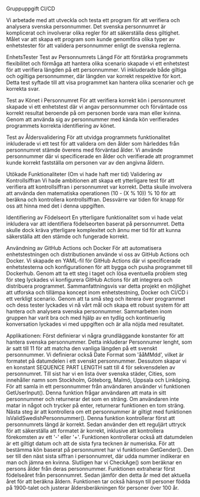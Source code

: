 Gruppuppgift CI/CD

Vi arbetade med att utveckla och testa ett program för att verifiera och analysera svenska personnummer. Det svenska personnumret är komplicerat och involverar olika regler för att säkerställa dess giltighet. Målet var att skapa ett program som kunde genomföra olika typer av enhetstester för att validera personnummer enligt de svenska reglerna.

EnhetsTester
Test av Personnumrets Längd
För att förstärka programmets flexibilitet och förmåga att hantera olika scenario skapade vi ett enhetstest för att verifiera längden på ett personnummer. Vi inkluderade både giltiga och ogiltiga personnummer, där längden var korrekt respektive för kort. Detta test syftade till att visa programmet kan hantera olika scenarier och ge korrekta svar.

Test av Könet i Personnumret
För att verifiera korrekt kön i personnumret skapade vi ett enhetstest där vi angav personnummer och förväntade oss korrekt resultat beroende på om personen borde vara man eller kvinna. Genom att använda sig av personnummer med kända kön verifierades programmets korrekta identifiering av könet.

Test av Åldersvalidering
För att utvidga programmets funktionalitet inkluderade vi ett test för att validera om den ålder som härleddes från personnumret stämde överens med förväntad ålder. Vi använde personnummer där vi specificerade en ålder och verifierade att programmet kunde korrekt fastställa om personen var av den angivna åldern.

Utökade Funktionaliteter (Om vi hade haft mer tid)
Validering av Kontrollsiffran
Vi hade ambitionen att skapa ett ytterligare test för att verifiera att kontrollsiffran i personnumret var korrekt. Detta skulle involvera att använda den matematiska operationen (10 - (X % 10)) % 10 för att beräkna och kontrollera kontrollsiffran. Dessvärre var tiden för knapp för oss att hinna med det i denna uppgiften.

Identifiering av Födelseort
En ytterligare funktionalitet som vi hade velat inkludera var att identifiera födelseorten baserat på personnumret. Detta skulle dock kräva ytterligare komplexitet och ännu mer tid för att kunna säkerställa att den stämde och fungerade korrekt.

Användning av GitHub Actions och Docker
För att automatisera enhetstestningen och distributionen använde vi oss av GitHub Actions och Docker. Vi skapade en YAML-fil för GitHub Actions där vi specificerade enhetstesterna och konfigurationen för att bygga och pusha programmet till Dockerhub. Genom att ta ett steg i taget och lösa eventuella problem steg för steg lyckades vi konfigurera GitHub Actions för att integrera och distribuera programmet.
Sammanfattningsvis var detta projekt en möjlighet att utforska och tillämpa koncept inom enhetstestning, Docker och CI/CD i ett verkligt scenario. Genom att ta små steg och iterera över programmet och dess tester lyckades vi nå vårt mål och skapa ett robust system för att hantera och analysera svenska personnummer. Sammarbeten inom gruppen har varit bra och med hjälp av en tydlig och kontinuerlig konversation lyckades vi med uppgiften och är alla nöjda med resultatet. 


Applikationen:
Först definierar vi några grundläggande konstanter för att hantera svenska personnummer. Detta inkluderar Personnumer lenght, som är satt till 11 för att matcha den vanliga längden på ett svenskt personnummer. 
Vi definierar också Date Format som 'ååMMdd', vilket är formatet på datumdelen i ett svenskt personnummer. Dessutom skapar vi en konstant SEQUENCE PART LENGTH satt till 4 för sekvensdelen av personnumret. Till sist har vi en lista över svenska städer, Cities, som innehåller namn som Stockholm, Göteborg, Malmö, Uppsala och Linköping.
För att samla in ett personnummer från användaren använder vi funktionen GetUserInput(). Denna funktion frågar användaren att mata in sitt personnummer och returnerar det som en sträng. Om användaren inte matar in något och trycker på enter, returnerar funktionen en tom sträng.
Nästa steg är att kontrollera om ett personnummer är giltigt med funktionen IsValidSwedishPersonnummer(). Denna funktion kontrollerar först att personnumrets längd är korrekt. Sedan använder den ett reguljärt uttryck för att säkerställa att formatet är korrekt, inklusive att kontrollera förekomsten av ett '-' eller '+'. Funktionen kontrollerar också att datumdelen är ett giltigt datum och att de sista fyra tecknen är numeriska.
För att bestämma kön baserat på personnumret har vi funktionen GetGender(). Den ser till den näst sista siffran i personnumret, där udda nummer indikerar en man och jämna en kvinna.
Slutligen har vi CheckAge() som beräknar en persons ålder från deras personnummer. Funktionen extraherar först födelseåret från personnumret. Sedan jämför den detta år med det aktuella året för att beräkna åldern. Funktionen tar också hänsyn till personer födda på 1900-talet och justerar åldersberäkningen för personer över 100 år.
